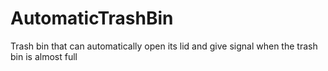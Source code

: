 # AutomaticTrashBin
Trash bin that can automatically open its lid and give signal when the trash bin is almost full
